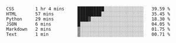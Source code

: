 
<!--START_SECTION:waka-->

```text
CSS        1 hr 4 mins     ██████████░░░░░░░░░░░░░░░   39.59 %
HTML       57 mins         █████████░░░░░░░░░░░░░░░░   35.45 %
Python     29 mins         ████▓░░░░░░░░░░░░░░░░░░░░   18.30 %
JSON       6 mins          █░░░░░░░░░░░░░░░░░░░░░░░░   04.05 %
Markdown   2 mins          ▒░░░░░░░░░░░░░░░░░░░░░░░░   01.75 %
Text       1 min           ▒░░░░░░░░░░░░░░░░░░░░░░░░   00.71 %
```

<!--END_SECTION:waka-->

<!--unk0e-ctrlmd-blitzh-->
